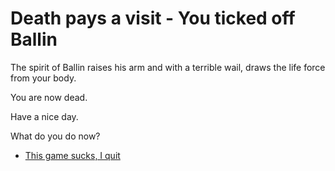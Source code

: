 # **Death pays a visit - You ticked off Ballin**

The spirit of Ballin raises his arm and with a terrible wail, draws the life force from your body.

You are now dead.

Have a nice day.

 What do you do now?
 - [This game sucks, I quit](../begin-journey.md)
  